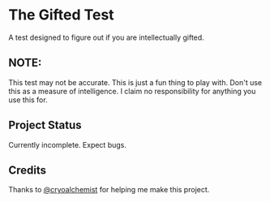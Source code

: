 # The Gifted Test
A test designed to figure out if you are intellectually gifted.

## NOTE:
This test may not be accurate. This is just a fun thing to play with. Don't use this as a measure of intelligence. I claim no responsibility for anything you use this for.

## Project Status
Currently incomplete. Expect bugs.

## Credits
Thanks to [@cryoalchemist](https://www.github.com/cryoalchemist) for helping me make this project.

